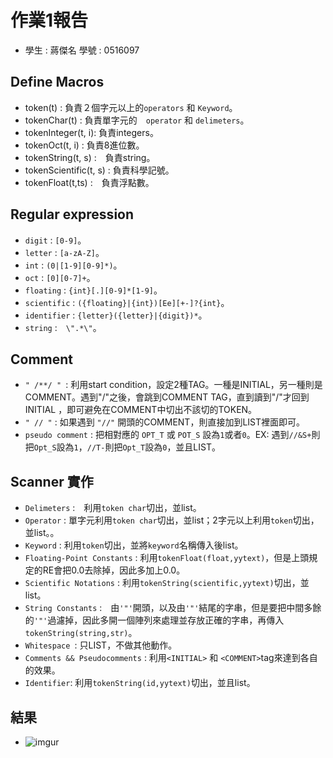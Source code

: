 # 作業1報告
- 學生 : 蔣傑名 學號 : 0516097

## Define Macros
- token(t) : 負責２個字元以上的`operators` 和 `Keyword`。
- tokenChar(t) : 負責單字元的　`operator` 和 `delimeters`。
- tokenInteger(t, i): 負責integers。
- tokenOct(t, i) : 負責8進位數。
- tokenString(t, s) :　負責string。
- tokenScientific(t, s) : 負責科學記號。
- tokenFloat(t,ts) :　負責浮點數。

## Regular expression
-  `digit` : `[0-9]`。
-  `letter` : `[a-zA-Z]`。
-  `int` : `(0|[1-9][0-9]*)`。
-  `oct` : `[0][0-7]+`。
-  `floating` : `{int}[.][0-9]*[1-9]`。
-  `scientific` : `({floating}|{int})[Ee][+-]?{int}`。
-  `identifier` : `{letter}({letter}|{digit})*`。
-  `string` :　`\".*\"`。

## Comment 

- `" /**/ " `: 利用start condition，設定2種TAG。一種是INITIAL，另一種則是 COMMENT。遇到"/"之後，會跳到COMMENT TAG，直到讀到"/"才回到INITIAL ，即可避免在COMMENT中切出不該切的TOKEN。 
- `" // "` : 如果遇到 `"//"` 開頭的COMMENT，則直接加到LIST裡面即可。 
- `pseudo comment` : 把相對應的 `OPT_T` 或 `POT_S` 設為`1`或者`0`。EX: 遇到`//&S+`則把`Opt_S`設為`1`，`//T-`則把`Opt_T`設為`0`，並且LIST。

## Scanner 實作

- `Delimeters` :　利用`token char`切出，並list。
- `Operator` : 單字元利用`token char`切出，並list；2字元以上利用`token`切出，並list。。
- `Keyword` : 利用`token`切出，並將`keyword`名稱傳入後list。
- `Floating-Point Constants` : 利用`tokenFloat(float,yytext)`，但是上頭規定的RE會把0.0去除掉，因此多加上0.0。
- `Scientific Notations` : 利用`tokenString(scientific,yytext)`切出，並list。
- `String Constants` :　由`'"'`開頭，以及由`'"'`結尾的字串，但是要把中間多餘的`'"'`過濾掉，因此多開一個陣列來處理並存放正確的字串，再傳入`tokenString(string,str)`。
- `Whitespace `: 只LIST，不做其他動作。
- `Comments && Pseudocomments` : 利用`<INITIAL>` 和 `<COMMENT>`tag來達到各自的效果。
- `Identifier`: 利用`tokenString(id,yytext)`切出，並且list。


## 結果

- ![imgur](https://imgur.com/1OqlYEt.png)